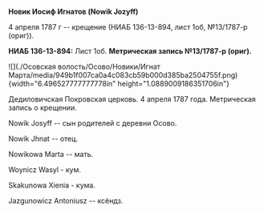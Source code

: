**Новик Иосиф Игнатов (Nowik Jozyff)**

4 апреля 1787 г -- крещение (НИАБ 136-13-894, лист 1об, №13/1787-р
(ориг)).

**НИАБ 136-13-894:** Лист 1об. **Метрическая запись №13/1787-р (ориг).**

![](./Осовская волость/Осово/Новики/Игнат Марта/media/949b1f007ca0a4c083cb59b000d385ba2504755f.png){width="6.496527777777778in"
height="1.0889009186351706in"}

Дедиловичская Покровская церковь. 4 апреля 1787 года. Метрическая запись
о крещении.

Nowik Josyff -- сын родителей с деревни Осово.

Nowik Jhnat -- отец.

Nowikowa Marta -- мать.

Woynicz Wasyl - кум.

Skakunowa Xienia - кума.

Jazgunowicz Antoniusz -- ксёндз.
